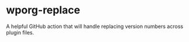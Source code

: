 # wporg-replace
A helpful GitHub action that will handle replacing version numbers across plugin files.
